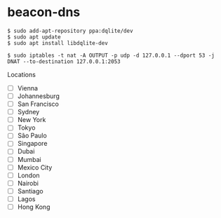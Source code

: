 # beacon-dns

```console
$ sudo add-apt-repository ppa:dqlite/dev
$ sudo apt update
$ sudo apt install libdqlite-dev
```

```console
$ sudo iptables -t nat -A OUTPUT -p udp -d 127.0.0.1 --dport 53 -j DNAT --to-destination 127.0.0.1:2053
```

Locations

- [ ] Vienna
- [ ] Johannesburg
- [ ] San Francisco
- [ ] Sydney
- [ ] New York
- [ ] Tokyo
- [ ] São Paulo
- [ ] Singapore
- [ ] Dubai
- [ ] Mumbai
- [ ] Mexico City
- [ ] London
- [ ] Nairobi
- [ ] Santiago
- [ ] Lagos
- [ ] Hong Kong
